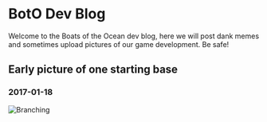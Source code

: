 # BotO Dev Blog

Welcome to the Boats of the Ocean dev blog, here we will post dank memes and sometimes upload pictures of our game development. Be safe!

## Early picture of one starting base
### 2017-01-18


![Branching](https://drive.google.com/open?id=0B3qR16U8YIDdWjRrcllmdTRXbm8)